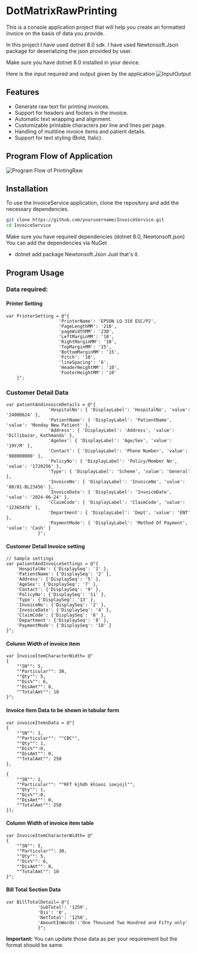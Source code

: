 # DotMatrixRawPrinting
This is a console application project that will help you create an formatted invoice on the basis of data you provide.

In this project I have used dotnet 8.0 sdk. I have used Newtonsoft.Json package for deserializing the json provided by user.

Make sure you have dotnet 8.0 installed in your device.



Here is the input required and output given by the application
![InputOutput](https://github.com/LEKH-RAJ-AWASTHI/DotMatrixRawPrinting/assets/104682699/feadbbe9-b2eb-4305-ab32-8ad43588196f)

## Features
- Generate raw text for printing invoices.
- Support for headers and footers in the invoice.
- Automatic text wrapping and alignment.
- Customizable printable characters per line and lines per page.
- Handling of multiline invoice items and patient details.
- Support for text styling (Bold, Italic).

## Program Flow of Application
![Program Flow of PrintingRaw](https://github.com/LEKH-RAJ-AWASTHI/DotMatrixRawPrinting/assets/104682699/6bf658f7-0dff-4147-bec8-e4862199ce9c)




## Installation
To use the InvoiceService application, clone the repository and add the necessary dependencies.

```sh
git clone https://github.com/yourusername/InvoiceService.git
cd InvoiceService 
```
Make sure you have required dependencies (dotnet 8.0, Newtonsoft.json)
You can add the dependencies via NuGet
- dotnet add package Newtonsoft.Json
Just that's it.

## Program Usage

### Data required:

#### Printer Setting
```
var PrinterSetting = @"{
                    'PrinterName': 'EPSON LQ-310 ESC/P2',
                    'PageLengthMM': '210',
                    'pageWidthMM': '230',
                    'LeftMarginMM': '10',
                    'RightMarginMM': '10',
                    'TopMarginMM': '15',
                    'BottomMarginMM': '15',
                    'Pitch': '10',
                    'lineSpacing': '6',
                    'HeaderHeightMM': '10',
                    'FooterHeightMM': '10'
    }";
```
### Customer Detail Data
```
var patientAndinvoiceDetails = @"{
				'HospitalNo': { 'DisplayLabel': 'HospitalNo', 'value': '24000624' },
				'PatientName': { 'DisplayLabel': 'PatientName', 'value': 'Monday New Patient' },
				'Address': { 'DisplayLabel': 'Address', 'value': 'Dillibazar, Kathmandu' },
				'AgeSex': { 'DisplayLabel': 'Age/Sex', 'value': '19Y/M' },
				'Contact': { 'DisplayLabel': 'Phone Number', 'value': '980000000' },
				'PolicyNo': { 'DisplayLabel': 'Policy/Member No', 'value': '1720256' },
				'Type': { 'DisplayLabel': 'Scheme', 'value': 'General' },
				'InvoiceNo': { 'DisplayLabel': 'InvoiceNo', 'value': '80/81-BL23456' },
				'InvoiceDate': { 'DisplayLabel': 'InvoiceDate', 'value': '2024-06-24' },
				'ClaimCode': { 'DisplayLabel': 'ClaimCode', 'value': '12365478' },
				'Department': { 'DisplayLabel': 'Dept', 'value': 'ENT' },
				'PaymentMode': { 'DisplayLabel': 'Method Of Payment', 'value': 'Cash' }
			}";
```
#### Customer Detail Invoice setting
```
// Sample settings
var patientAndInvoiceSettings = @"{
    'HospitalNo': {'DisplaySeq': '1' },
    'PatientName': {'DisplaySeq': '2' },
    'Address': {'DisplaySeq': '5' },
    'AgeSex': {'DisplaySeq': '7' },
    'Contact': {'DisplaySeq': '9' },
    'PolicyNo': {'DisplaySeq': '11' },
    'Type': {'DisplaySeq': '13' },
    'InvoiceNo': {'DisplaySeq': '2' },
    'InvoiceDate': {'DisplaySeq': '4' },
    'ClaimCode': {'DisplaySeq': '6' },
    'Department': {'DisplaySeq': '8' },
    'PaymentMode': {'DisplaySeq': '10' }
}";
```
#### Column Width of invoice item
```
var InvoiceItemCharacterWidth= @"
{
    ""SN"": 5,
    ""Particular"": 30,
    ""Qty"": 5,
    ""Dis%"": 6,
    ""DisAmt"": 8,
    ""TotalAmt"": 10
}";
```
#### Invoice Item Data to be shown in tabular form
```
var invoiceItemsData = @"[
{
    ""SN"": 1,
    ""Particular"": ""CBC"",
    ""Qty"": 1,
    ""Dis%"":0,
    ""DisAmt"": 0,
    ""TotalAmt"": 250
},

{
    ""SN"": 2,
    ""Particular"": ""RFT kjhdh khieoi ioejojl"",
    ""Qty"": 1,
    ""Dis%"":0,
    ""DisAmt"": 0,
    ""TotalAmt"": 250
}];
```
#### Column Width of invoice item table
```
var InvoiceItemCharacterWidth= @"
{
    ""SN"": 5,
    ""Particular"": 30,
    ""Qty"": 5,
    ""Dis%"": 6,
    ""DisAmt"": 8,
    ""TotalAmt"": 10
}";
```

#### Bill Total Section Data
```
var BillTotalDetail= @"{
            'SubTotal': '1250',
            'Dis': '0',
            'NetTotal': '1250',
            'AmountInWords':'One Thousand Two Hundred and Fifty only'
            }";
```

**Important:** You can update those data as per your requirement but the format should be same.